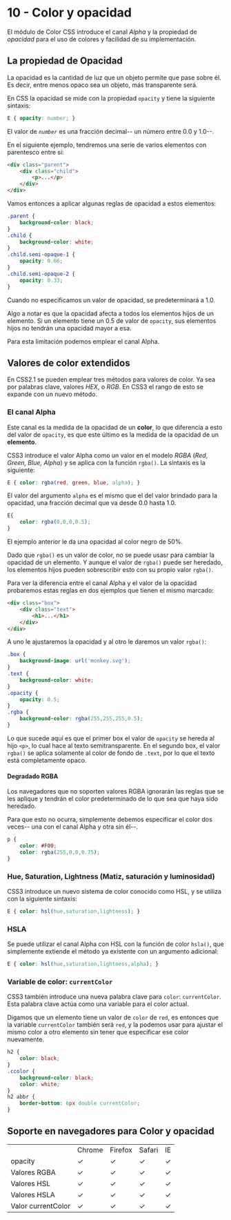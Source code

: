 # 10 - Color y opacidad

El módulo de Color CSS introduce el canal _Alpha_ y la propiedad de _opacidad_ para el uso de colores y facilidad de su implementación.

## La propiedad de Opacidad

La opacidad es la cantidad de luz que un objeto permite que pase sobre él. Es decir, entre menos opaco sea un objeto, más transparente será.

En CSS la opacidad se mide con la propiedad `opacity` y tiene la siguiente sintaxis:

```css
E { opacity: number; }
```

El valor de _`number`_ es una fracción decimal-- un número entre 0.0 y 1.0--.

En el siguiente ejemplo, tendremos una serie de varios elementos con parentesco entre sí:

```html
<div class="parent">
	<div class="child">
		<p>...</p>
	</div>
</div>
```

Vamos entonces a aplicar algunas reglas de opacidad a estos elementos:

```css
.parent { 
	background-color: black; 
}
.child { 
	background-color: white; 
}
.child.semi-opaque-1 { 
	opacity: 0.66; 
}
.child.semi-opaque-2 { 
	opacity: 0.33; 
}
```

Cuando no especificamos un valor de opacidad, se predeterminará a 1.0.

Algo a notar es que la opacidad afecta a todos los elementos hijos de un elemento. Si un elemento tiene un 0.5 de valor de `opacity`, sus elementos hijos no tendrán una opacidad mayor a esa.

Para esta limitación podemos emplear el canal Alpha.

## Valores de color extendidos

En CSS2.1 se pueden emplear tres métodos para valores de color. Ya sea por palabras clave, valores _HEX_, o _RGB_. En CSS3 el rango de esto se expande con un nuevo método.

### El canal Alpha

Este canal es la medida de la opacidad de un **color**, lo que diferencía a esto del valor de `opacity`, es que este último es la medida de la opacidad de un **elemento**.

CSS3 introduce el valor Alpha como un valor en el modelo _RGBA_ (_Red, Green, Blue, Alpha_) y se aplica con la función `rgba()`. La sintaxis es la siguiente:

```css
E { color: rgba(red, green, blue, alpha); }
```

El valor del argumento `alpha` es el mismo que el del valor brindado para la opacidad, una fracción decimal que va desde 0.0 hasta 1.0.

```css
E{
	color: rgba(0,0,0,0.5);
}
```

El ejemplo anterior le da una opacidad al color negro de 50%.

Dado que `rgba()` es un valor de color, no se puede usasr para cambiar la opacidad de un elemento. Y aunque el valor de `rgba()` puede ser heredado, los elementos hijos pueden sobrescribir esto con su propio valor `rgba()`.

Para ver la diferencia entre el canal Alpha y el valor de la opacidad probaremos estas reglas en dos ejemplos que tienen el mismo marcado:

```html
<div class="box">
	<div class="text">
		<h1>...</h1>
	</div>
</div>
```

A uno le ajustaremos la opacidad y al otro le daremos un valor `rgba()`:

```css
.box { 
	background-image: url('monkey.svg'); 
}
.text { 
	background-color: white;
}
.opacity { 
	opacity: 0.5;
}
.rgba { 
	background-color: rgba(255,255,255,0.5); 
}
```

Lo que sucede aquí es que el primer box el valor de `opacity` se hereda al hijo `<p>`, lo cual hace al texto semitransparente. En el segundo box, el valor `rgba()` se aplica solamente al color de fondo de `.text`, por lo que el texto está completamente opaco.

#### Degradado RGBA

Los navegadores que no soporten valores RGBA ignorarán las reglas que se les aplique y tendrán el color predeterminado de lo que sea que haya sido heredado.

Para que esto no ocurra, simplemente debemos especificar el color dos veces-- una con el canal Alpha y otra sin él--.

```css
p {
	color: #F00;
	color: rgba(255,0,0,0.75);
}
```

### Hue, Saturation, Lightness (Matiz, saturación y luminosidad)

CSS3 introduce un nuevo sistema de color conocido como HSL, y se utiliza con la siguiente sintaxis:

```css
E { color: hsl(hue,saturation,lightness); }
```

### HSLA

Se puede utilizar el canal Alpha con HSL con la función de color `hsla()`, que simplemente extiende el método ya existente con un argumento adicional:

```css
E { color: hsl(hue,saturation,lightness,alpha); }
```

### Variable de color: `currentColor`

CSS3 también introduce una nueva palabra clave para `color`: `currentColor`. Esta palabra clave actúa como una variable para el color actual.

Digamos que un elemento tiene un valor de `color` de `red`, es entonces que la variable `currentColor` también será `red`, y la podemos usar para ajustar el mismo color a otro elemento sin tener que especificar ese color nuevamente.

```css
h2 {
	color: black;
}
.ccolor {
	background-color: black;
	color: white;
}
h2 abbr { 
	border-bottom: 6px double currentColor; 
}
```
## Soporte en navegadores para Color y opacidad

<table>
	<tr>
		<td>
		</td>
		<td>
			Chrome
		</td>
		<td>
			Firefox
		</td>
		<td>
			Safari
		</td>
		<td>
			IE
		</td>
	</tr>
	<tr>
		<td>
			opacity
		</td>
		<td>
			✓
		</td>
		<td>
			✓
		</td>
		<td>
			✓
		</td>
		<td>
			✓
		</td>
	</tr>
	<tr>
		<td>
			Valores RGBA
		</td>
		<td>
			✓
		</td>
		<td>
			✓
		</td>
		<td>
			✓
		</td>
		<td>
			✓
		</td>
	</tr>
	<tr>
		<td>
			Valores HSL
		</td>
		<td>
			✓
		</td>
		<td>
			✓
		</td>
		<td>
			✓
		</td>
		<td>
			✓
		</td>
	</tr>
	<tr>
		<td>
			Valores HSLA
		</td>
		<td>
			✓
		</td>
		<td>
			✓
		</td>
		<td>
			✓
		</td>
		<td>
			✓
		</td>
	</tr>
	<tr>
		<td>
			Valor currentColor
		</td>
		<td>
			✓
		</td>
		<td>
			✓
		</td>
		<td>
			✓
		</td>
		<td>
			✓
		</td>
	</tr>
</table>